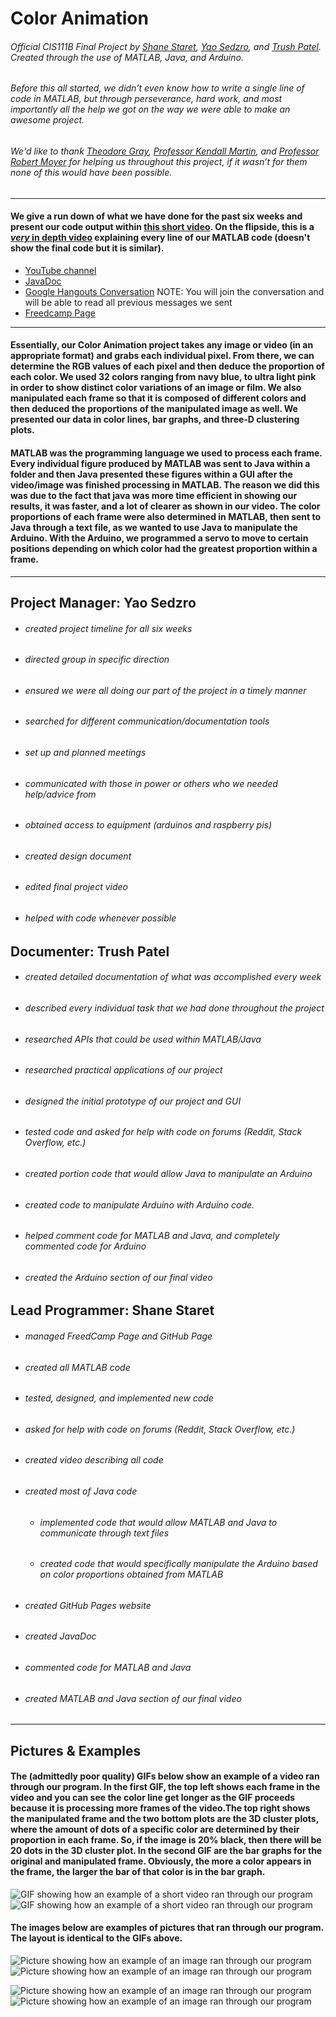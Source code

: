 # Color Animation
###### Official CIS111B Final Project by [Shane Staret](https://github.com/SStaret43), [Yao Sedzro](https://github.com/Yensedzro), and [Trush Patel](https://github.com/trushpatel1997). Created through the use of MATLAB, Java, and Arduino.

###### Before this all started, we didn’t even know how to write a single line of code in MATLAB, but through perseverance, hard work, and most importantly all the help we got on the way we were able to make an awesome project.
###### *We'd like to thank [Theodore Gray](http://home.theodoregray.com/), [Professor Kendall Martin](http://lelejiktenkye.blogspot.com/), and [Professor Robert Moyer](http://faculty.mc3.edu/rmoyer/) for helping us throughout this project, if it wasn’t for them none of this would have been possible.*
________________________________________________________________________________________________________________________________

#### We give a run down of what we have done for the past six weeks and present our code output within [this short video](https://www.youtube.com/watch?v=CgzbIqppAzo). On the flipside, this is a [*very* in depth video](https://www.youtube.com/watch?v=NfeG2EDdjmE) explaining every line of our MATLAB code (doesn't show the final code but it is similar). 
* [YouTube channel](https://www.youtube.com/channel/UCmQA16swmtPa29pRo9YtRTA)
* [JavaDoc](https://sstaret43.github.io/ColorAnimation/)
* [Google Hangouts Conversation](https://hangouts.google.com/group/vYaHYCTixmCaNGMp1) NOTE: You will join the conversation and will be able to read all previous messages we sent
* [Freedcamp Page](https://freedcamp.com/CIS_111B_Final_Proje_sX0/A_Project_IzH/todos)
________________________________________________________________________________________________________________________________

#### Essentially, our Color Animation project takes any image or video (in an appropriate format) and grabs each individual pixel. From there, we can determine the RGB values of each pixel and then deduce the proportion of each color. We used 32 colors ranging from navy blue, to ultra light pink in order to show distinct color variations of an image or film. We also manipulated each frame so that it is composed of different colors and then deduced the proportions of the manipulated image as well. We presented our data in color lines, bar graphs, and three-D clustering plots.

#### MATLAB was the programming language we used to process each frame. Every individual figure produced by MATLAB was sent to Java within a folder and then Java presented these figures within a GUI after the video/image was finished processing in MATLAB. The reason we did this was due to the fact that java was more time efficient in showing our results, it was faster, and a lot of clearer as shown in our video. The color proportions of each frame were also determined in MATLAB, then sent to Java through a text file, as we wanted to use Java to manipulate the Arduino. With the Arduino, we programmed a servo to move to certain positions depending on which color had the greatest proportion within a frame.
________________________________________________________________________________________________________________________________

## **Project Manager: Yao Sedzro**
   * ###### created project timeline for all six weeks
   * ###### directed group in specific direction
   * ###### ensured we were all doing our part of the project in a timely manner
   * ###### searched for different communication/documentation tools
   * ###### set up and planned meetings
   * ###### communicated with those in power or others who we needed help/advice from
   * ###### obtained access to equipment (arduinos and raspberry pis)
   * ###### created design document
   * ###### edited final project video
   * ###### helped with code whenever possible
   
   
## **Documenter: Trush Patel**
   * ###### created *detailed* documentation of what was accomplished every week
   * ###### described every individual task that we had done throughout the project
   * ###### researched APIs that could be used within MATLAB/Java
   * ###### researched practical applications of our project
   * ###### designed the initial prototype of our project and GUI
   * ###### tested code and asked for help with code on forums (Reddit, Stack Overflow, etc.)
   * ###### created portion code that would allow Java to manipulate an Arduino
   * ###### created code to manipulate Arduino with Arduino code.
   * ###### helped comment code for MATLAB and Java, and completely commented code for Arduino
   * ###### created the Arduino section of our final video
   
   
## **Lead Programmer: Shane Staret**
   * ###### managed FreedCamp Page and GitHub Page
   * ###### created all MATLAB code
   * ###### tested, designed, and implemented new code
   * ###### asked for help with code on forums (Reddit, Stack Overflow, etc.)
   * ###### created video describing all code
   * ###### created most of Java code
     * ###### implemented code that would allow MATLAB and Java to communicate through text files
     * ###### created code that would specifically manipulate the Arduino based on color proportions obtained from MATLAB
   * ###### created GitHub Pages website
   * ###### created JavaDoc
   * ###### commented code for MATLAB and Java
   * ###### created MATLAB and Java section of our final video
________________________________________________________________________________________________________________________________
## **Pictures & Examples**

#### The (admittedly poor quality) GIFs below show an example of a video ran through our program. In the first GIF, the top left shows each frame in the video and you can see the color line get longer as the GIF proceeds because it is processing more frames of the video.The top right shows the manipulated frame and the two bottom plots are the 3D cluster plots, where the amount of dots of a specific color are determined by their proportion in each frame. So, if the image is 20% black, then there will be 20 dots in the 3D cluster plot. In the second GIF are the bar graphs for the original and manipulated frame. Obviously, the more a color appears in the frame, the larger the bar of that color is in the bar graph.
![GIF showing how an example of a short video ran through our program](https://media.giphy.com/media/jyAY8YrPZra2KMnLH3/giphy.gif)
![GIF showing how an example of a short video ran through our program](https://media.giphy.com/media/28aHEsTDXd8mQWKYRM/giphy.gif)

#### The images below are examples of pictures that ran through our program. The layout is identical to the GIFs above.
![Picture showing how an example of an image ran through our program](ExamplePictures/ColorWheel/Frame1Main.png)
![Picture showing how an example of an image ran through our program](ExamplePictures/ColorWheel/Frame1Bars.png)

![Picture showing how an example of an image ran through our program](ExamplePictures/Wallpaper/Frame1Main.png)
![Picture showing how an example of an image ran through our program](ExamplePictures/Wallpaper/Frame1Bars.png)
